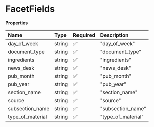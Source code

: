 # FacetFields

**Properties**

| Name             | Type   | Required | Description        |
| :--------------- | :----- | :------- | :----------------- |
| day_of_week      | string | ✅       | "day_of_week"      |
| document_type    | string | ✅       | "document_type"    |
| ingredients      | string | ✅       | "ingredients"      |
| news_desk        | string | ✅       | "news_desk"        |
| pub_month        | string | ✅       | "pub_month"        |
| pub_year         | string | ✅       | "pub_year"         |
| section_name     | string | ✅       | "section_name"     |
| source           | string | ✅       | "source"           |
| subsection_name  | string | ✅       | "subsection_name"  |
| type_of_material | string | ✅       | "type_of_material" |
